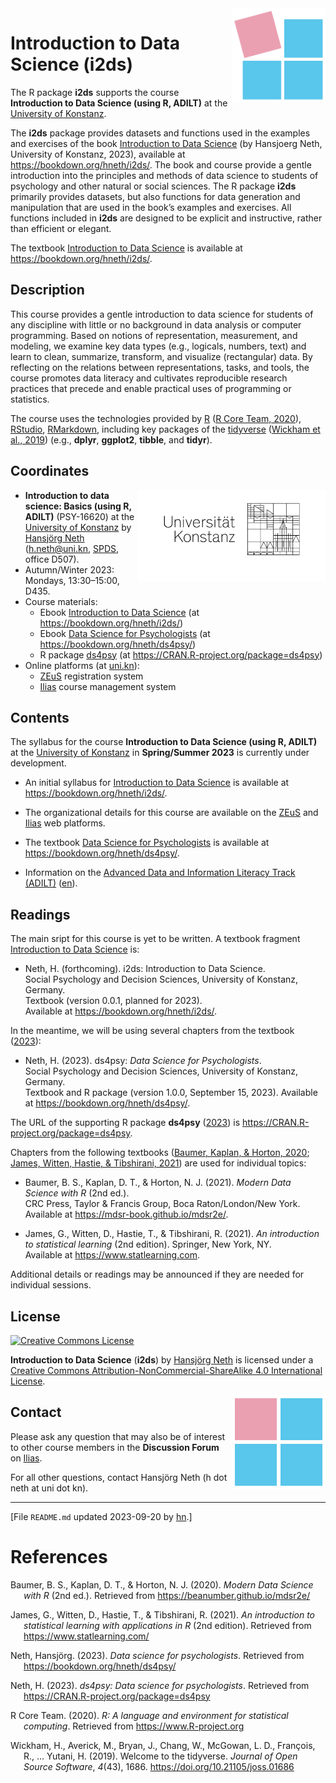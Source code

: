 
<!-- README.md is generated from README.Rmd. Please edit the .Rmd file. -->
<!-- badges: start: -->
<!-- badges: end. -->
<!-- i2ds logo: -->
<!-- ![](i2ds_logo_1.png) -->

<a href="https://www.spds.uni-konstanz.de/">
<img src = "./inst/images/i2ds_logo_1.png" alt = "i2ds" align = "right" width = "150" style = "width: 150px; float: right; border:15;"/>
</a>

# Introduction to Data Science (i2ds)

The R package **i2ds** supports the course **Introduction to Data
Science (using R, ADILT)** at the [University of
Konstanz](https://www.uni-konstanz.de/en/).

<!-- From package description: -->

The **i2ds** package provides datasets and functions used in the
examples and exercises of the book [Introduction to Data
Science](https://bookdown.org/hneth/i2ds/) (by Hansjoerg Neth,
University of Konstanz, 2023), available at
<https://bookdown.org/hneth/i2ds/>. The book and course provide a gentle
introduction into the principles and methods of data science to students
of psychology and other natural or social sciences. The R package
**i2ds** primarily provides datasets, but also functions for data
generation and manipulation that are used in the book’s examples and
exercises. All functions included in **i2ds** are designed to be
explicit and instructive, rather than efficient or elegant.

The textbook [Introduction to Data
Science](https://bookdown.org/hneth/i2ds/) is available at
<https://bookdown.org/hneth/i2ds/>.

## Description

<!-- Abstract: [2020-09-17]  -->
<!-- Contents: -->

This course provides a gentle introduction to data science for students
of any discipline with little or no background in data analysis or
computer programming. Based on notions of representation, measurement,
and modeling, we examine key data types (e.g., logicals, numbers, text)
and learn to clean, summarize, transform, and visualize (rectangular)
data. By reflecting on the relations between representations, tasks, and
tools, the course promotes data literacy and cultivates reproducible
research practices that precede and enable practical uses of programming
or statistics.

<!-- Tools/technology: -->

The course uses the technologies provided by
[R](https://www.r-project.org/) ([R Core Team, 2020](#ref-R-base)),
[RStudio](https://rstudio.com/),
[RMarkdown](https://rmarkdown.rstudio.com/), including key packages of
the [tidyverse](https://www.tidyverse.org/) ([Wickham et al.,
2019](#ref-tidyverse)) (e.g., **dplyr**, **ggplot2**, **tibble**, and
**tidyr**).

## Coordinates

<!-- uni.kn logo and link: -->
<!-- ![](./inst/images/uniKn_logo.png) -->

<a href = "https://www.uni-konstanz.de/en/">
<img src = "./inst/images/uniKn_logo.png" alt = "uni.kn" align = "right" width = "300px" style = "width: 300px; float: right; border: 20px;"/>
<!-- <img src = "./inst/images/uniKn_logo_s.png" alt = "uni.kn" style = "float: right; border:20;"/> -->
</a>

<!-- Autumn/winter 2023: -->

- **Introduction to data science: Basics (using R, ADILT)** (PSY-16620)
  at the [University of Konstanz](https://www.uni-konstanz.de/en/) by
  [Hansjörg Neth](https://neth.de/) (<h.neth@uni.kn>,
  [SPDS](https://www.spds.uni-konstanz.de/), office D507).
- Autumn/Winter 2023: Mondays, 13:30–15:00, D435.
- Course materials:
  - Ebook [Introduction to Data
    Science](https://bookdown.org/hneth/i2ds/) (at
    <https://bookdown.org/hneth/i2ds/>)
  - Ebook [Data Science for
    Psychologists](https://bookdown.org/hneth/ds4psy/) (at
    <https://bookdown.org/hneth/ds4psy/>)
  - R package [ds4psy](https://CRAN.R-project.org/package=ds4psy) (at
    <https://CRAN.R-project.org/package=ds4psy>)
- Online platforms (at [uni.kn](https://www.uni-konstanz.de/en/)):
  - [ZEuS](https://zeus.uni-konstanz.de:443/hioserver/pages/startFlow.xhtml?_flowId=detailView-flow&unitId=86706&periodId=791)
    registration system
  - [Ilias](https://ilias.uni-konstanz.de/goto.php?target=crs_1633875)
    course management system

<!-- Add blank line. -->

## Contents

The syllabus for the course **Introduction to Data Science (using R,
ADILT)** at the [University of
Konstanz](https://www.uni-konstanz.de/en/) in **Spring/Summer 2023** is
currently under development.

- An initial syllabus for [Introduction to Data
  Science](https://bookdown.org/hneth/i2ds/) is available at
  <https://bookdown.org/hneth/i2ds/>.

- The organizational details for this course are available on the
  [ZEuS](https://zeus.uni-konstanz.de:443/hioserver/pages/startFlow.xhtml?_flowId=detailView-flow&unitId=86706&periodId=791)
  and [Ilias](https://ilias.uni-konstanz.de/goto.php?target=crs_1633875)
  web platforms.

- The textbook [Data Science for
  Psychologists](https://bookdown.org/hneth/ds4psy/) is available at
  <https://bookdown.org/hneth/ds4psy/>.

- Information on the [Advanced Data and Information Literacy Track
  (ADILT)](https://www.uni-konstanz.de/adilt/)
  ([en](https://www.uni-konstanz.de/en/adilt/)).

<!-- Add blank line. -->

## Readings

The main sript for this course is yet to be written. A textbook fragment
[Introduction to Data Science](https://bookdown.org/hneth/i2ds/) is:

- Neth, H. (forthcoming). i2ds: Introduction to Data Science.  
  Social Psychology and Decision Sciences, University of Konstanz,
  Germany.  
  Textbook (version 0.0.1, planned for 2023).  
  Available at <https://bookdown.org/hneth/i2ds/>.

In the meantime, we will be using several chapters from the textbook
([2023](#ref-ds4psyBook)):

- Neth, H. (2023). ds4psy: *Data Science for Psychologists*.  
  Social Psychology and Decision Sciences, University of Konstanz,
  Germany.  
  Textbook and R package (version 1.0.0, September 15, 2023). Available
  at <https://bookdown.org/hneth/ds4psy/>.

The URL of the supporting R package **ds4psy** ([2023](#ref-R-ds4psy))
is <https://CRAN.R-project.org/package=ds4psy>.

<!-- Other books and chapters: -->

Chapters from the following textbooks ([Baumer, Kaplan, & Horton,
2020](#ref-mdsr); [James, Witten, Hastie, & Tibshirani,
2021](#ref-JamesEtAl2021)) are used for individual topics:

- Baumer, B. S., Kaplan, D. T., & Horton, N. J. (2021). *Modern Data
  Science with R* (2nd ed.).  
  CRC Press, Taylor & Francis Group, Boca Raton/London/New York.  
  Available at <https://mdsr-book.github.io/mdsr2e/>.

- James, G., Witten, D., Hastie, T., & Tibshirani, R. (2021). *An
  introduction to statistical learning* (2nd edition). Springer, New
  York, NY.  
  Available at <https://www.statlearning.com>.

<!-- Add blank line. -->

Additional details or readings may be announced if they are needed for
individual sessions.

## License

<!-- (a) Use online image: -->

<a rel="license" href="https://creativecommons.org/licenses/by-nc-sa/4.0/"><img alt="Creative Commons License" style="border-width:0" src="https://i.creativecommons.org/l/by-nc-sa/4.0/88x31.png" /></a>

<!-- (b) Use local image: -->
<!-- <a rel="license" href="https://creativecommons.org/licenses/by-nc-sa/4.0/"><img alt="Creative Commons License" style="border-width:0" src = "./images/CC_BY_NC_SA.png" /></a> -->
<!-- License text:  -->

<span xmlns:dct="http://purl.org/dc/terms/"
property="dct:title">**Introduction to Data Science** (**i2ds**)</span>
by
<a xmlns:cc="http://creativecommons.org/ns#" href="https://neth.de" property="cc:attributionName" rel="cc:attributionURL">Hansjörg
Neth</a> is licensed under a
<a rel="license" href="https://creativecommons.org/licenses/by-nc-sa/4.0/">Creative
Commons Attribution-NonCommercial-ShareAlike 4.0 International
License</a>.

<!-- i2ds logo: -->
<!-- ![](i2ds_logo_2.png) -->

<a href="https://www.spds.uni-konstanz.de/">
<img src = "./inst/images/i2ds_logo_2.png" alt = "i2ds (square)" align = "right" width = "150" style = "width: 150px; float: right; border:15;"/>
</a>

## Contact

Please ask any question that may also be of interest to other course
members in the **Discussion Forum** on
[Ilias](https://ilias.uni-konstanz.de/goto.php?target=crs_1633875).

For all other questions, contact Hansjörg Neth (h dot neth at uni dot
kn).

<!-- Footer: -->

------------------------------------------------------------------------

<!-- Update: -->

\[File `README.md` updated 2023-09-20 by [hn](https://neth.de).\]

<!-- Automatic references: -->

# References

<!-- eof. -->

<div id="refs" class="references csl-bib-body hanging-indent"
line-spacing="2">

<div id="ref-mdsr" class="csl-entry">

Baumer, B. S., Kaplan, D. T., & Horton, N. J. (2020).
*<span class="nocase">Modern Data Science with R</span>* (2nd ed.).
Retrieved from <https://beanumber.github.io/mdsr2e/>

</div>

<div id="ref-JamesEtAl2021" class="csl-entry">

James, G., Witten, D., Hastie, T., & Tibshirani, R. (2021). *An
introduction to statistical learning with applications in R* (2nd
edition). Retrieved from <https://www.statlearning.com/>

</div>

<div id="ref-ds4psyBook" class="csl-entry">

Neth, Hansjörg. (2023). *Data science for psychologists*. Retrieved from
<https://bookdown.org/hneth/ds4psy/>

</div>

<div id="ref-R-ds4psy" class="csl-entry">

Neth, H. (2023). *<span class="nocase">ds4psy</span>: Data science for
psychologists*. Retrieved from
<https://CRAN.R-project.org/package=ds4psy>

</div>

<div id="ref-R-base" class="csl-entry">

R Core Team. (2020). *R: A language and environment for statistical
computing*. Retrieved from <https://www.R-project.org>

</div>

<div id="ref-tidyverse" class="csl-entry">

Wickham, H., Averick, M., Bryan, J., Chang, W., McGowan, L. D.,
François, R., … Yutani, H. (2019). Welcome to the
<span class="nocase">tidyverse</span>. *Journal of Open Source
Software*, *4*(43), 1686. <https://doi.org/10.21105/joss.01686>

</div>

</div>
